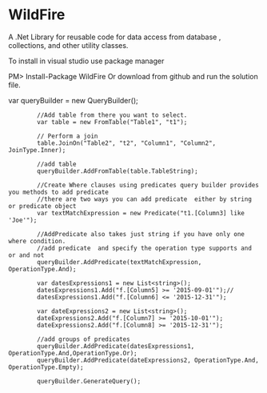 # WildFire
A .Net Library for reusable code for data access from database , collections, and other utility classes.

To install in visual studio use package manager

PM> Install-Package WildFire
Or download from github and run the solution file.

 var queryBuilder = new QueryBuilder();

            //Add table from there you want to select.
            var table = new FromTable("Table1", "t1");

            // Perform a join 
            table.JoinOn("Table2", "t2", "Column1", "Column2", JoinType.Inner);

            //add table
            queryBuilder.AddFromTable(table.TableString);

            //Create Where clauses using predicates query builder provides you methods to add predicate
            //there are two ways you can add predicate  either by string or predicate object
            var textMatchExpression = new Predicate("t1.[Column3] like 'Joe'");

            //AddPredicate also takes just string if you have only one where condition.
            //add predicate  and specify the operation type supports and or and not
            queryBuilder.AddPredicate(textMatchExpression, OperationType.And);

            var datesExpressions1 = new List<string>();
            datesExpressions1.Add("f.[Column5] >= '2015-09-01'");//
            datesExpressions1.Add("f.[Column6] <= '2015-12-31'");

            var dateExpressions2 = new List<string>();
            dateExpressions2.Add("f.[Column7] >= '2015-10-01'");
            dateExpressions2.Add("f.[Column8] >= '2015-12-31'");

            //add groups of predicates
            queryBuilder.AddPredicate(datesExpressions1, OperationType.And,OperationType.Or);
            queryBuilder.AddPredicate(dateExpressions2, OperationType.And, OperationType.Empty);

            queryBuilder.GenerateQuery();
            
